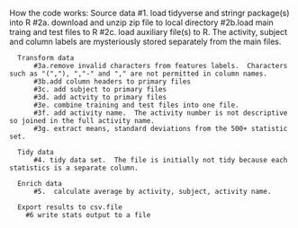How the code works:
      Source data
          #1. load tidyverse and stringr package(s) into R
          #2a. download and unzip zip file to local directory
          #2b.load main traing and test files to R
          #2c. load auxiliary file(s) to R.  The activity, subject and column labels are mysteriously stored separately from the main files.
      
      Transform data
          #3a.remove invalid characters from features labels.  Characters such as "(","), ","-" and "," are not permitted in column names.
          #3b.add column headers to primary files   
          #3c. add subject to primary files
          #3d. add actvity to primary files
          #3e. combine training and test files into one file.
          #3f. add activity name.  The activity number is not descriptive so joined in the full activity name.
          #3g. extract means, standard deviations from the 500+ statistic set.
      
      Tidy data
          #4. tidy data set.  The file is initially not tidy because each statistics is a separate column.
        
      Enrich data  
          #5.  calculate average by activity, subject, activity name.
      
      Export results to csv.file
        #6 write stats output to a file
